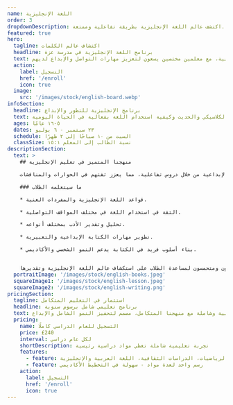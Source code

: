 ```yaml
---
name: اللغة الإنجليزية
order: 3
dropdownDescription: اكتشف عالم اللغة الإنجليزية بطريقة تفاعلية وممتعة.
featured: true
hero:
  tagline: اكتشاف عالم الكلمات
  headline: برنامج اللغة الإنجليزية في مدرسة عزة
  text: ساعد طفلك على تحسين مهاراته باللغة الإنجليزية من خلال دروس ممتعة وعملية، مع معلمين مختصين يسعون لتعزيز مهارات التواصل والإبداع لديهم.
  action:
    label: التسجيل
    href: '/enroll'
    icon: true
  image:
    src: '/images/stock/english-board.webp'
infoSection:
  headline: برنامج الإنجليزية للتطور والإبداع
  text: انغمس في تجربة تعلم اللغة الإنجليزية، مع تعرف على الأدب الكلاسيكي والحديث وكيفية استخدام اللغة بفعالية في الحياة اليومية.
  ages: ٥-١٦ عامًا
  dates: ٢٣ سبتمبر - ٦ يوليو
  schedule: السبت من ١٠ صباحًا إلى ٢ ظهرًا
  classSize: نسبة الطالب إلى المعلم ١٥:١
descriptionSection:
  text: >
    ## منهجنا المتميز في تعليم الإنجليزية

    يغطي برنامجنا جوانب متعددة من اللغة الإنجليزية، من الأساسيات وحتى المهارات المتقدمة. الطلاب سيتطورون في مهاراتهم التعبيرية والإبداعية من خلال دروس تفاعلية، مما يعزز ثقتهم في الحوارات والمناقشات.

    ### ما سيتعلمه الطلاب

    * قواعد اللغة الإنجليزية والمفردات الغنية.

    * الثقة في استخدام اللغة في مختلف المواقف التواصلية.

    * تحليل وتقدير الأدب بمختلف أنواعه.

    * تطوير مهارات الكتابة الإبداعية والتعبيرية.

    * بناء أسلوب فريد في الكتابة يدعم النمو الشخصي والأكاديمي.


    نحرص في برنامجنا على توفير بيئة تعليمية تفاعلية تشجع الطلاب على الاستفسار والابتكار، مما يساعدهم على إتقان اللغة الإنجليزية بطريقة ممتعة وعملية. معلمونا متخصصون ومتحمسون لمساعدة الطلاب على استكشاف عالم اللغة الإنجليزية وتقديرها.
  portraitImage: '/images/stock/english-books.jpeg'
  squareImage1: '/images/stock/english-lesson.jpeg'
  squareImage2: '/images/stock/english-writing.png'
pricingSection:
  tagline: استثمار في التعليم المتكامل
  headline: برنامج تعليمي شامل برسوم سنوية
  text: استمتع بتجربة تعليمية غنية وشاملة مع منهجنا المتكامل، مصمم لتحفيز النمو الشامل والإبداع.
  pricing:
    name: التسجيل للعام الدراسي كاملًا
    price: £240
    interval: لكل عام دراسي
    shortDescription: تجربة تعليمية شاملة تغطي مواد دراسية رئيسية
    features:
      - feature: منهج شامل يشمل الرياضيات، الدراسات الثقافية، اللغة العربية والإنجليزية
      - feature: رسم واحد لعدة مواد - سهولة في التخطيط الأكاديمي
    action:
      label: التسجيل
      href: '/enroll'
      icon: true
---
```

